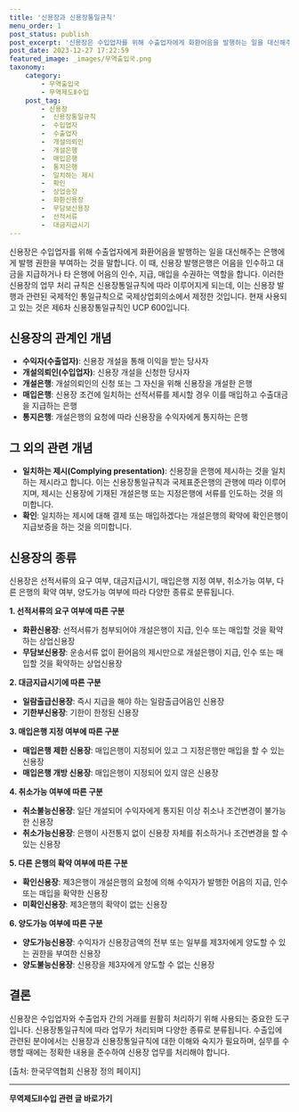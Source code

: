 ```yaml
---
title: '신용장과 신용장통일규칙'
menu_order: 1
post_status: publish
post_excerpt: '신용장은 수입업자를 위해 수출업자에게 화환어음을 발행하는 일을 대신해주는 은행에게 발행 권한을 부여하는 것을 말합니다. 이 때, 신용장 발행은행은 어음을 인수하고 대금을 지급하거나 타 은행에 어음의 인수, 지급, 매입을 수권하는 역할을 합니다. 이러한 신용장의 업무 처리 규칙은 신용장통일규칙에 따라 이루어지게 되는데, 이는 신용장 발행과 관련된 국제적인 통일규칙으로 국제상업회의소에서 제정한 것입니다. 현재 사용되고 있는 것은 제6차 신용장통일규칙인 UCP 600입니다.'
post_date: 2023-12-27 17:22:59
featured_image: _images/무역출입국.png
taxonomy:
    category:
        - 무역출입국
        - 무역제도Ⅱ수입
    post_tag:
        - 신용장
        -  신용장통일규칙
        -  수입업자
        -  수출업자
        -  개설의뢰인
        -  개설은행
        -  매입은행
        -  통지은행
        -  일치하는 제시
        -  확인
        -  상업송장
        -  화환신용장
        -  무담보신용장
        -  선적서류
        -  대금지급시기
---
```



신용장은 수입업자를 위해 수출업자에게 화환어음을 발행하는 일을 대신해주는 은행에게 발행 권한을 부여하는 것을 말합니다. 이 때, 신용장 발행은행은 어음을 인수하고 대금을 지급하거나 타 은행에 어음의 인수, 지급, 매입을 수권하는 역할을 합니다. 이러한 신용장의 업무 처리 규칙은 신용장통일규칙에 따라 이루어지게 되는데, 이는 신용장 발행과 관련된 국제적인 통일규칙으로 국제상업회의소에서 제정한 것입니다. 현재 사용되고 있는 것은 제6차 신용장통일규칙인 UCP 600입니다.

## 신용장의 관계인 개념

- **수익자(수출업자)**: 신용장 개설을 통해 이익을 받는 당사자
- **개설의뢰인(수입업자)**: 신용장 개설을 신청한 당사자
- **개설은행**: 개설의뢰인의 신청 또는 그 자신을 위해 신용장을 개설한 은행
- **매입은행**: 신용장 조건에 일치하는 선적서류를 제시할 경우 이를 매입하고 수출대금을 지급하는 은행
- **통지은행**: 개설은행의 요청에 따라 신용장을 수익자에게 통지하는 은행

## 그 외의 관련 개념

- **일치하는 제시(Complying presentation)**: 신용장을 은행에 제시하는 것을 일치하는 제시라고 합니다. 이는 신용장통일규칙과 국제표준은행의 관행에 따라 이루어지며, 제시는 신용장에 기재된 개설은행 또는 지정은행에 서류를 인도하는 것을 의미합니다.
- **확인**: 일치하는 제시에 대해 결제 또는 매입하겠다는 개설은행의 확약에 확인은행이 지급보증을 하는 것을 의미합니다.

## 신용장의 종류

신용장은 선적서류의 요구 여부, 대금지급시기, 매입은행 지정 여부, 취소가능 여부, 다른 은행의 확약 여부, 양도가능 여부에 따라 다양한 종류로 분류됩니다.

**1. 선적서류의 요구 여부에 따른 구분**
- **화환신용장**: 선적서류가 첨부되어야 개설은행이 지급, 인수 또는 매입할 것을 확약하는 상업신용장
- **무담보신용장**: 운송서류 없이 환어음의 제시만으로 개설은행이 지급, 인수 또는 매입할 것을 확약하는 상업신용장

**2. 대금지급시기에 따른 구분**
- **일람출급신용장**: 즉시 지급을 해야 하는 일람출급어음인 신용장
- **기한부신용장**: 기한이 한정된 신용장

**3. 매입은행 지정 여부에 따른 구분**
- **매입은행 제한 신용장**: 매입은행이 지정되어 있고 그 지정은행만 매입을 할 수 있는 신용장
- **매입은행 개방 신용장**: 매입은행이 지정되어 있지 않은 신용장

**4. 취소가능 여부에 따른 구분**
- **취소불능신용장**: 일단 개설되어 수익자에게 통지된 이상 취소나 조건변경이 불가능한 신용장
- **취소가능신용장**: 은행이 사전통지 없이 신용장 자체를 취소하거나 조건변경을 할 수 있는 신용장

**5. 다른 은행의 확약 여부에 따른 구분**
- **확인신용장**: 제3은행이 개설은행의 요청에 의해 수익자가 발행한 어음의 지급, 인수 또는 매입을 확약한 신용장
- **미확인신용장**: 제3은행의 확약이 없는 신용장

**6. 양도가능 여부에 따른 구분**
- **양도가능신용장**: 수익자가 신용장금액의 전부 또는 일부를 제3자에게 양도할 수 있는 권한을 부여한 신용장
- **양도불능신용장**: 신용장을 제3자에게 양도할 수 없는 신용장

## 결론

신용장은 수입업자와 수출업자 간의 거래를 원활히 처리하기 위해 사용되는 중요한 도구입니다. 신용장통일규칙에 따라 업무가 처리되며 다양한 종류로 분류됩니다. 수출입에 관련된 분야에서는 신용장과 신용장통일규칙에 대한 이해와 숙지가 필요하며, 실무를 수행할 때에는 정확한 내용을 준수하여 신용장 업무를 처리해야 합니다.

[출처: 한국무역협회 신용장 정의 페이지]


<!-- wp:separator -->
<hr class="wp-block-separator has-alpha-channel-opacity"/>
<!-- /wp:separator -->

<!-- wp:group {"backgroundColor":"base","layout":{"type":"constrained"}} -->
<div class="wp-block-group has-base-background-color has-background"><!-- wp:paragraph {"align":"center","fontSize":"medium"} -->
<p class="has-text-align-center has-large-font-size"><strong>무역제도Ⅱ수입 관련 글 바로가기</strong></p>
<!-- /wp:paragraph -->


<!-- wp:latest-posts
{"categories":[{"id":14432,"count":19,"description":"","link":"https://uknowlaw.com/category/%eb%ac%b4%ec%97%ad%ec%a0%9c%eb%8f%84%e2%85%b1%ec%88%98%ec%9e%85/","name":"무역제도Ⅱ수입","slug":"무역제도Ⅱ수입","taxonomy":"category","parent":0,"meta":[],"_links":{"self":[{"href":"https://uknowlaw.com/wp-json/wp/v2/categories/14432"}],"collection":[{"href":"https://uknowlaw.com/wp-json/wp/v2/categories"}],"about":[{"href":"https://uknowlaw.com/wp-json/wp/v2/taxonomies/category"}],"wp:post_type":[{"href":"https://uknowlaw.com/wp-json/wp/v2/posts?categories=14432"}],"curies":[{"name":"wp","href":"https://api.w.org/{rel}","templated":true}]}}],"postsToShow":100,"excerptLength":28,"postLayout":"grid","columns":2,"featuredImageAlign":"left","featuredImageSizeSlug":"large","fontSize":"small"} /--></div>
<!-- /wp:group -->